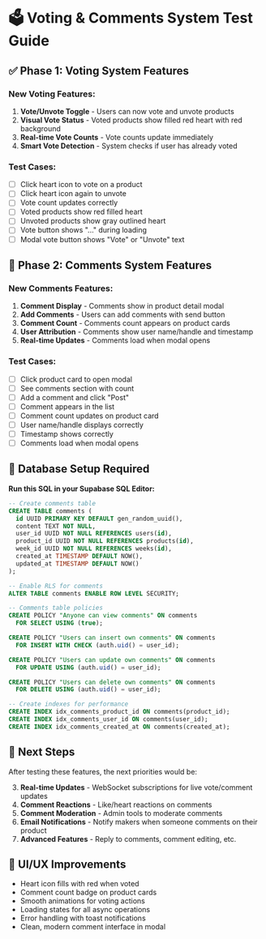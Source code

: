 # 🗳️ Voting & Comments System Test Guide

## ✅ **Phase 1: Voting System Features**

### **New Voting Features:**
1. **Vote/Unvote Toggle** - Users can now vote and unvote products
2. **Visual Vote Status** - Voted products show filled red heart with red background
3. **Real-time Vote Counts** - Vote counts update immediately
4. **Smart Vote Detection** - System checks if user has already voted

### **Test Cases:**
- [ ] Click heart icon to vote on a product
- [ ] Click heart icon again to unvote  
- [ ] Vote count updates correctly
- [ ] Voted products show red filled heart
- [ ] Unvoted products show gray outlined heart
- [ ] Vote button shows "..." during loading
- [ ] Modal vote button shows "Vote" or "Unvote" text

## 💬 **Phase 2: Comments System Features**

### **New Comments Features:**
1. **Comment Display** - Comments show in product detail modal
2. **Add Comments** - Users can add comments with send button
3. **Comment Count** - Comments count appears on product cards
4. **User Attribution** - Comments show user name/handle and timestamp
5. **Real-time Updates** - Comments load when modal opens

### **Test Cases:**
- [ ] Click product card to open modal
- [ ] See comments section with count
- [ ] Add a comment and click "Post"
- [ ] Comment appears in the list
- [ ] Comment count updates on product card
- [ ] User name/handle displays correctly
- [ ] Timestamp shows correctly
- [ ] Comments load when modal opens

## 🔧 **Database Setup Required**

**Run this SQL in your Supabase SQL Editor:**

```sql
-- Create comments table
CREATE TABLE comments (
  id UUID PRIMARY KEY DEFAULT gen_random_uuid(),
  content TEXT NOT NULL,
  user_id UUID NOT NULL REFERENCES users(id),
  product_id UUID NOT NULL REFERENCES products(id),
  week_id UUID NOT NULL REFERENCES weeks(id),
  created_at TIMESTAMP DEFAULT NOW(),
  updated_at TIMESTAMP DEFAULT NOW()
);

-- Enable RLS for comments
ALTER TABLE comments ENABLE ROW LEVEL SECURITY;

-- Comments table policies
CREATE POLICY "Anyone can view comments" ON comments
  FOR SELECT USING (true);

CREATE POLICY "Users can insert own comments" ON comments
  FOR INSERT WITH CHECK (auth.uid() = user_id);

CREATE POLICY "Users can update own comments" ON comments
  FOR UPDATE USING (auth.uid() = user_id);

CREATE POLICY "Users can delete own comments" ON comments
  FOR DELETE USING (auth.uid() = user_id);

-- Create indexes for performance
CREATE INDEX idx_comments_product_id ON comments(product_id);
CREATE INDEX idx_comments_user_id ON comments(user_id);
CREATE INDEX idx_comments_created_at ON comments(created_at);
```

## 🚀 **Next Steps**

After testing these features, the next priorities would be:

3. **Real-time Updates** - WebSocket subscriptions for live vote/comment updates
4. **Comment Reactions** - Like/heart reactions on comments
5. **Comment Moderation** - Admin tools to moderate comments
6. **Email Notifications** - Notify makers when someone comments on their product
7. **Advanced Features** - Reply to comments, comment editing, etc.

## 📱 **UI/UX Improvements**

- Heart icon fills with red when voted
- Comment count badge on product cards
- Smooth animations for voting actions
- Loading states for all async operations
- Error handling with toast notifications
- Clean, modern comment interface in modal 